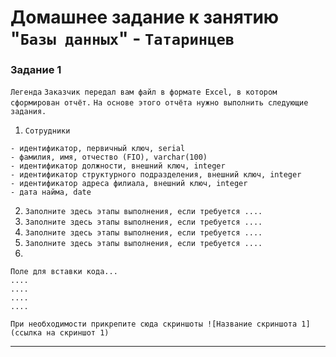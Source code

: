# Домашнее задание к занятию "`Базы данных`" - `Татаринцев`


### Задание 1

`Легенда`
`Заказчик передал вам файл в формате Excel, в котором сформирован отчёт.`
`На основе этого отчёта нужно выполнить следующие задания.`

1. `Сотрудники`
```
- идентификатор, первичный ключ, serial
- фамилия, имя, отчество (FIO), varchar(100)
- идентификатор должности, внешний ключ, integer
- идентификатор структурного подразделения, внешний ключ, integer
- идентификатор адреса филиала, внешний ключ, integer
- дата найма, date

```



2. `Заполните здесь этапы выполнения, если требуется ....`
3. `Заполните здесь этапы выполнения, если требуется ....`
4. `Заполните здесь этапы выполнения, если требуется ....`
5. `Заполните здесь этапы выполнения, если требуется ....`
6. 

```
Поле для вставки кода...
....
....
....
....
```

`При необходимости прикрепитe сюда скриншоты
![Название скриншота 1](ссылка на скриншот 1)`


---

